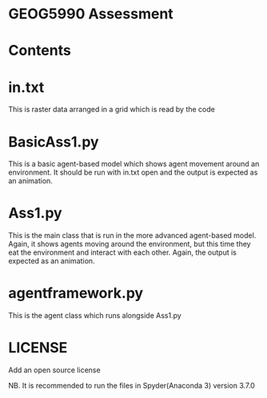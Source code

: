 # GEOG5990 Assessment

# Contents

# in.txt
This is raster data arranged in a grid which is read by the code

# BasicAss1.py 
This is a basic agent-based model which shows agent movement around an environment. It should be run with in.txt open and the output is expected as an animation. 

# Ass1.py
This is the main class that is run in the more advanced agent-based model. Again, it shows agents moving around the environment, but this time they eat the environment and interact with each other. Again, the output is expected as an animation. 

# agentframework.py
This is the agent class which runs alongside Ass1.py 

# LICENSE
Add an open source license


NB. It is recommended to run the files in Spyder(Anaconda 3) version 3.7.0
